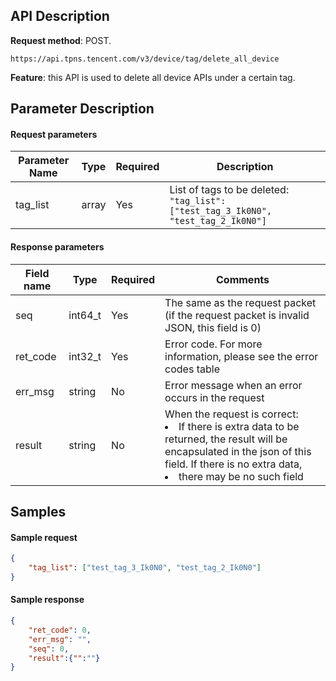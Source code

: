 
## API Description

**Request method**: POST.
```shell
https://api.tpns.tencent.com/v3/device/tag/delete_all_device
```
**Feature**: this API is used to delete all device APIs under a certain tag.


## Parameter Description
#### Request parameters


| Parameter Name | Type | Required | Description |
| -------- | ----- | -------- | ------------------------------------------------------------ |
| tag_list | array | Yes       | List of tags to be deleted: `"tag_list": ["test_tag_3_Ik0N0", "test_tag_2_Ik0N0"]` |


#### Response parameters

| Field name   | Type    | Required | Comments                                                         |
| -------- | ------- | -------- | ------------------------------------------------------------ |
| seq | int64_t | Yes | The same as the request packet (if the request packet is invalid JSON, this field is 0) |
| ret_code | int32_t | Yes       | Error code. For more information, please see the error codes table                                 |
| err_msg  | string  | No       | Error message when an error occurs in the request                                         |
| result   | string  | No       | When the request is correct:<li>If there is extra data to be returned, the result will be encapsulated in the json of this field. If there is no extra data, <li>there may be no such field |


## Samples

#### Sample request
```json
{
    "tag_list": ["test_tag_3_Ik0N0", "test_tag_2_Ik0N0"]
}
```

#### Sample response
```json
{
    "ret_code": 0,
    "err_msg": "",
    "seq": 0,
    "result":{"":""}
}
```


